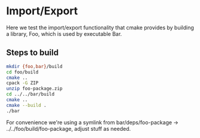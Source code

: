 # Import/Export

Here we test the import/export functionality that cmake provides by building a library, Foo, which is used by executable Bar.

## Steps to build

```bash
mkdir {foo,bar}/build
cd foo/build
cmake ..
cpack -G ZIP
unzip foo-package.zip
cd ../../bar/build
cmake ..
cmake --build .
./bar
```
For convenience we're using a symlink from bar/deps/foo-package -> ../../foo/build/foo-package, adjust stuff as needed.

